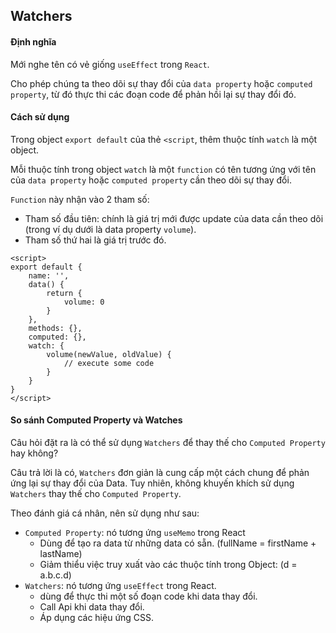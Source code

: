 ## Watchers

#### Định nghĩa

Mới nghe tên có vẻ giống `useEffect` trong `React`.

Cho phép chúng ta theo dõi sự thay đổi của `data property` hoặc `computed property`, từ đó thực thi các đoạn code để phản hồi lại sự thay đổi đó.

#### Cách sử dụng

Trong object `export default` của thẻ `<script`, thêm thuộc tính `watch` là một object.

Mỗi thuộc tính trong object `watch` là một `function` có tên tương ứng với tên của `data property` hoặc `computed property` cần theo dõi sự thay đổi.

`Function` này nhận vào 2 tham số:

- Tham số đầu tiên: chính là giá trị mới được update của data cần theo dõi (trong ví dụ dưới là data property `volume`).
- Tham số thứ hai là giá trị trước đó.

```
<script>
export default {
    name: '',
    data() {
        return {
            volume: 0
        }
    },
    methods: {},
    computed: {},
    watch: {
        volume(newValue, oldValue) {
            // execute some code
        }
    }
}
</script>
```

#### So sánh Computed Property và Watches

Câu hỏi đặt ra là có thể sử dụng `Watchers` để thay thế cho `Computed Property` hay không?

Câu trả lời là có, `Watchers` đơn giản là cung cấp một cách chung để phản ứng lại sự thay đổi của Data. Tuy nhiên, không khuyến khích sử dụng `Watchers` thay thế cho `Computed Property`.

Theo đánh giá cá nhân, nên sử dụng như sau:

- `Computed Property`: nó tương ứng `useMemo` trong React
  - Dùng để tạo ra data từ những data có sẵn. (fullName = firstName + lastName)
  - Giảm thiểu việc truy xuất vào các thuộc tính trong Object: (d = a.b.c.d)
- `Watchers`: nó tương ứng `useEffect` trong React.
  - dùng để thực thi một số đoạn code khi data thay đổi.
  - Call Api khi data thay đổi.
  - Áp dụng các hiệu ứng CSS.
